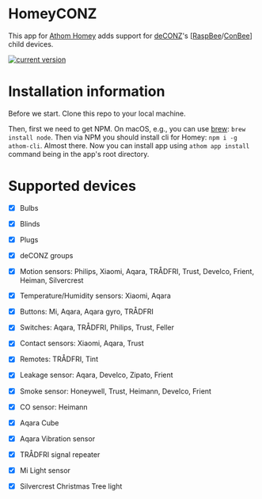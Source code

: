 # HomeyCONZ

This app for [Athom Homey](https://homey.app/en-us/) adds support for [deCONZ](https://www.dresden-elektronik.de/funk/software/deconz.html)'s [[RaspBee](https://www.phoscon.de/en/raspbee)/[ConBee](https://www.phoscon.de/en/conbee)] child devices.

[![current version](https://img.shields.io/badge/version-1.21.0-<COLOR>.svg)](https://shields.io/)

# Installation information

Before we start. Clone this repo to your local machine.

Then, first we need to get NPM.
On macOS, e.g., you can use [brew](http://brew.sh): `brew install node`.
Then via NPM you should install cli for Homey: `npm i -g athom-cli`.
Almost there. Now you can install app using `athom app install` command being in the app's root directory.

# Supported devices

- [x] Bulbs
- [x] Blinds
- [x] Plugs
- [x] deCONZ groups
- [x] Motion sensors: Philips, Xiaomi, Aqara, TRÅDFRI, Trust, Develco, Frient, Heiman, Silvercrest
- [x] Temperature/Humidity sensors: Xiaomi, Aqara
- [x] Buttons: Mi, Aqara, Aqara gyro, TRÅDFRI
- [x] Switches: Aqara, TRÅDFRI, Philips, Trust, Feller
- [x] Contact sensors: Xiaomi, Aqara, Trust
- [x] Remotes: TRÅDFRI, Tint
- [x] Leakage sensor: Aqara, Develco, Zipato, Frient
- [x] Smoke sensor: Honeywell, Trust, Heimann, Develco, Frient
- [x] CO sensor: Heimann

- [x] Aqara Cube
- [x] Aqara Vibration sensor
- [x] TRÅDFRI signal repeater
- [x] Mi Light sensor
- [x] Silvercrest Christmas Tree light
